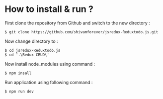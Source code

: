 # How to install & run ?

First clone the repository from Github and switch to the new directory :

    $ git clone https://github.com/shivamforever/jsredux-Reduxtodo.js.git
    
Now change directory to :

    $ cd jsredux-Reduxtodo.js
    $ cd '.\Redux CRUD\'
    
Now install node_modules using command :

    $ npm insall

Run application using following command :

    $ npm run dev
